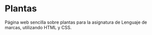# Plantas
Página web sencilla sobre plantas para la asignatura de Lenguaje de marcas, utilizando HTML y CSS.
